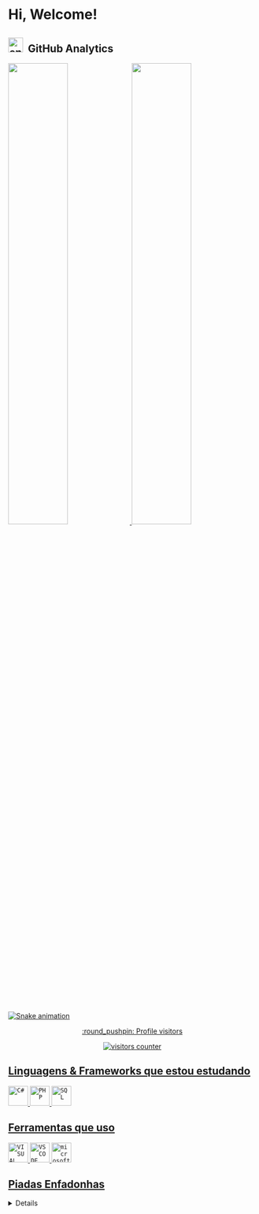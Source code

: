 # Hi, Welcome!
          
## <img alt="engrenagem-gif" height="30" src="https://acegif.com/wp-content/uploads/loading-73.gif"> &nbsp;GitHub Analytics
<div text-align="left">
  <a href="https://github.com/JonathandsRocha">
  <img width="49%" src="https://github-readme-stats.vercel.app/api?username=JonathandsRocha&show_icons=true&theme=github_dark&include_all_commits=true&count_private=true"/> 
  <img width="49%" src="https://github-readme-stats.vercel.app/api/top-langs/?username=JonathandsRocha&layout=compact&langs_count=7&theme=github_dark"/>
</div>

 ![Snake animation](https://github.com/jonathandsrocha/jonathandsrocha/blob/output/github-contribution-grid-snake.svg)
 

 


<p align="center">:round_pushpin: Profile visitors</p>
<div align="center">
    <img alt="visitors counter" src="https://profile-counter.glitch.me/jonathandsrocha/count.svg">
</div>
  
<h2> Linguagens & Frameworks que estou estudando </h2>
<code><img title="C#" alt="C#" width="40px" src= "https://cdn.jsdelivr.net/gh/devicons/devicon/icons/csharp/csharp-original.svg" /></code>
<code><img title="PHP" alt="PHP" width="40px" src="https://cdn.jsdelivr.net/gh/devicons/devicon/icons/php/php-original.svg" /></code>
<code><img title="SQL" alt="SQL" width="40px" src="https://cdn.jsdelivr.net/gh/devicons/devicon/icons/mysql/mysql-original.svg" /></code>

<h2> Ferramentas que uso </h2>
<code><img title="VISUAL STUDIO" alt="VISUAL STUDIO" width="40px" src="https://cdn.jsdelivr.net/gh/devicons/devicon/icons/visualstudio/visualstudio-plain.svg" /></code>
<code><img title="VS CODE" alt="VS CODE" width="40px" src="https://cdn.jsdelivr.net/gh/devicons/devicon/icons/vscode/vscode-original.svg" /></code>
<code><img title="WINDOWS" alt="microsoft windows" width="40px" src="https://cdn.jsdelivr.net/gh/devicons/devicon/icons/windows8/windows8-original.svg" /></code>
 
<h2>Piadas Enfadonhas </h2>
<details>
<summary>Vamos Nessa !</summary>
    <a href="https://github.com/ABSphreak/readme-jokes">
        <img src="https://readme-jokes.vercel.app/api?theme=dracula" alt="Jokes Card" />
    </a>
 
</div>
